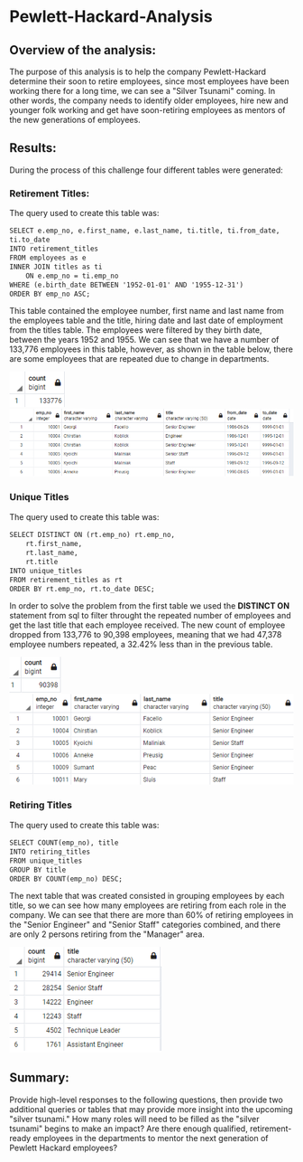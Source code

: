 # Pewlett-Hackard-Analysis
## Overview of the analysis: 
The purpose of this analysis is to help the company Pewlett-Hackard determine their soon to retire employees, since most employees have been working there for a long time, we can see a "Silver Tsunami" coming. In other words, the company needs to identify older employees, hire new and younger folk working and get have soon-retiring employees as mentors of the new generations of employees.
## Results: 
During the process of this challenge four different tables were generated:
### Retirement Titles:
The query used to create this table was:

    SELECT e.emp_no, e.first_name, e.last_name, ti.title, ti.from_date, ti.to_date
    INTO retirement_titles
    FROM employees as e
    INNER JOIN titles as ti
	    ON e.emp_no = ti.emp_no
    WHERE (e.birth_date BETWEEN '1952-01-01' AND '1955-12-31')
    ORDER BY emp_no ASC;

This table contained the employee number, first name and last name from the employees table and the title, hiring date and last date of employment from the titles table. The employees were filtered by they birth date, between the years 1952 and 1955. We can see that we have a number of 133,776 employees in this table, however, as shown in the table below, there are some employees that are repeated due to change in departments.

<img src="./Resources/Count_retirement _titles.PNG" alt="retirement titles quantity"/>

<img src="./Resources/retirement_titles.PNG" alt="retirement titles"/>

### Unique Titles
The query used to create this table was:

    SELECT DISTINCT ON (rt.emp_no) rt.emp_no,
	    rt.first_name,
	    rt.last_name,
	    rt.title
    INTO unique_titles
    FROM retirement_titles as rt
    ORDER BY rt.emp_no, rt.to_date DESC;
    
In order to solve the problem from the first table we used the **DISTINCT ON** statement from sql to filter throught the repeated number of employees and get the last title that each employee received. The new count of employee dropped from 133,776 to 90,398 employees, meaning that we had 47,378 employee numbers repeated, a 32.42% less than in the previous table.

<img src="./Resources/count_unique_titles.PNG" alt="unique titles quantity"/>

<img src="./Resources/unique_titles.PNG" alt="unique titles"/>

### Retiring Titles
The query used to create this table was:

    SELECT COUNT(emp_no), title
    INTO retiring_titles
    FROM unique_titles 
    GROUP BY title
    ORDER BY COUNT(emp_no) DESC;

The next table that was created consisted in grouping employees by each title, so we can see how many employees are retiring from each role in the company. We can see that there are more than 60% of retiring employees in the "Senior Engineer" and "Senior Staff" categories combined, and there are only 2 persons retiring from the "Manager" area.

<img src="./Resources/retiring_titles.PNG" alt="unique titles"/>

## Summary:
Provide high-level responses to the following questions, then provide two additional queries or tables that may provide more insight into the upcoming "silver tsunami."
How many roles will need to be filled as the "silver tsunami" begins to make an impact?
Are there enough qualified, retirement-ready employees in the departments to mentor the next generation of Pewlett Hackard employees?
